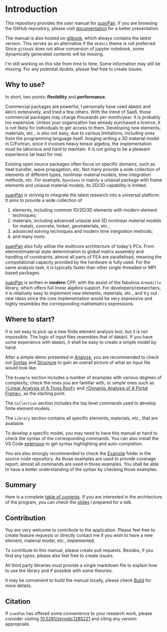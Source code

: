 # Introduction

This repository provides the user manual for [suanPan](https://tlcfem.github.io/suanPan/).
If you are browsing the GitHub repository,
please visit [documentation](https://tlcfem.github.io/suanPan-manual/latest/)
for a better presentation.

The manual is also hosted on [gitbook](https://tlcfem.gitbook.io/suanpan-manual/),
which always contains the latest version.
This serves as an alternative if the `mkdocs` theme is not preferred.
Since `gitbook` does not allow conversion of jupyter notebook, some dynamically generated contents will be missing.

I'm still working on this site from time to time.
Some information may still be missing.
For any potential doubts, please feel free to create issues.

## Why to use?

In short, two points: **flexibility** and **performance**.

Commercial packages are powerful, I personally have used `ABAQUS` and `ANSYS` extensively, and tried a few others.
With the trend of SaaS, those commercial packages may charge thousands per month/year.
It is probably too expensive.
Unless your organization has already purchased a licence, it is not likely for individuals to get access to them.
Developing new elements, materials, etc., is also not easy, due to various limitations, including ones from the programming language itself.
Imaging writing a 3D material model in C/Fortran, since it involves heavy tensor algebra, the implementation must be laborious and hard to maintain.
It is not going to be a pleasant experience (at least for me).

Existing open source packages often focus on specific domains, such as heat transfer, wave propagation, etc.
Not many provide a wide collection of elements of different types, nonlinear material models, time integration methods, etc.
For example, `OpenSees` is mainly a uniaxial package with frame elements and uniaxial material models, its 2D/3D capability is limited.

[suanPan](https://tlcfem.github.io/suanPan/) is striving to integrate the latest research into a universal platform.
It aims to provide a wide collection of

1. elements, including common 1D/2D/3D elements with modern element techniques;
2. materials, including advanced uniaxial and 3D nonlinear material models for metals, concrete, timber, geomaterials, etc.;
3. advanced solving techniques and modern time integration methods;
4. and many more.

[suanPan](https://tlcfem.github.io/suanPan/) also fully utilise the multicore architecture of today's PCs.
From element/material state determination to global matrix assembly and handling of constraints, almost all parts of FEA are parallelised, meaning the computational capacity provided by the hardware is fully used.
For the same analysis task, it is typically faster than other single-threaded or MPI based packages.

[suanPan](https://tlcfem.github.io/suanPan/) is written in **modern** CPP, with the assist of the fabulous `Armadillo` library, which offers full linear algebra support.
For developers/researchers, it is relatively easy to implement new elements, materials, etc., and try out new ideas since the core implementation would be very expressive and highly resembles the corresponding mathematics expressions.

## Where to start?

It is not easy to pick up a new finite element analysis tool, but it is not impossible.
The logic of input files resembles that of `ABAQUS`.
If you have some experience with `ABAQUS`, it shall be easy to create a simple model by hand.

After a simple demo presented in [Analyze](Basic/Analyze.md), you are recommended to check
out [Syntax](Basic/Syntax.md) and [Structure](Basic/Structure.md) to gain an overall picture of what an input file
would look like.

The `Example` section includes a number of examples with various degrees of complexity, check the ones you are familiar
with, or simple ones such as [>Linear Analysis of A Truss Roof<](Example/Structural/Statics/truss-roof.md)
and [>Dynamic Analysis of A Portal Frame<](Example/Structural/Dynamics/dynamic-analysis-of-a-portal-frame.md), as the
starting point.

The `Collection` section includes the top level commands used to develop finite element models.

The `Library` section contains all specific elements, materials, etc., that are available.

To develop a specific model, you may need to have this manual at hand to check the syntax of the corresponding commands.
You can also install the VS Code [extension](https://marketplace.visualstudio.com/items?itemName=tlc.suanpan) to get
syntax highlighting and auto-completion.

You are also strongly recommended to check the [Example](https://github.com/TLCFEM/suanPan/tree/dev/Example) folder in the source code repository.
As those examples are used to provide coverage report, almost all commands are used in those examples.
You shall be able to have a better understanding of the syntax by checking those examples.

## Summary

Here is a complete [table of contents](SUMMARY.md). If you are interested in the architecture of the program, you can
check the [slides](ARCH.pdf) I prepared for a talk.

## Contribution

You are very welcome to contribute to the application. Please feel free to create feature requests or directly contact
me if you wish to have a new element, material model, etc., implemented.

To contribute to this manual, please create pull requests. Besides, if you find any typos, please also feel free to
create issues.

All third party libraries must provide a single markdown file to explain how to use the library and if possible with
some theories.

It may be convenient to build the manual locally, please check [Build](Basic/Build.md) for more details.

## Citation

If `suanPan` has offered some convenience to your research work, please consider
visiting [10.5281/zenodo.1285221](https://doi.org/10.5281/zenodo.1285221) and citing any version appropriate.
